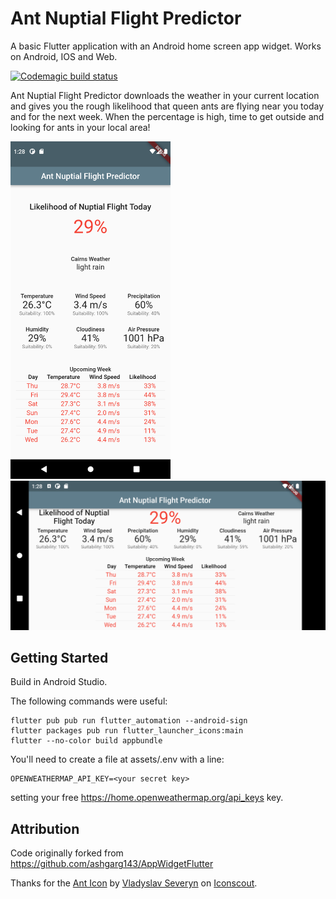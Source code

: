 # Ant Nuptial Flight Predictor

A basic Flutter application with an Android home screen app widget. Works on Android, IOS and Web.

[![Codemagic build status](https://api.codemagic.io/apps/61d52f9fd1be809cfdf62648/61d52f9fd1be809cfdf62647/status_badge.svg)](https://codemagic.io/apps/61d52f9fd1be809cfdf62648/61d52f9fd1be809cfdf62647/latest_build)

Ant Nuptial Flight Predictor downloads the weather in your current location and gives you the rough
likelihood that queen ants are flying near you today and for the next week. When the percentage is
high, time to get outside and looking for ants in your local area!

<img src="https://raw.githubusercontent.com/bradrushworth/nuptialflight/master/assets/Screenshot_1641349717.png" height="540" /> <img src="https://raw.githubusercontent.com/bradrushworth/nuptialflight/master/assets/Screenshot_1641349723.png" width="540" />

## Getting Started

Build in Android Studio.

The following commands were useful:
```
flutter pub pub run flutter_automation --android-sign
flutter packages pub run flutter_launcher_icons:main
flutter --no-color build appbundle
```

You'll need to create a file at assets/.env with a line:
```
OPENWEATHERMAP_API_KEY=<your secret key>
```
setting your free https://home.openweathermap.org/api_keys key.

## Attribution

Code originally forked from https://github.com/ashgarg143/AppWidgetFlutter

Thanks for the <a href="https://iconscout.com/icons/ant" target="_blank">Ant Icon</a>
by <a href="https://iconscout.com/contributors/vladyslav-severyn">Vladyslav Severyn</a>
on <a href="https://iconscout.com">Iconscout</a>.
